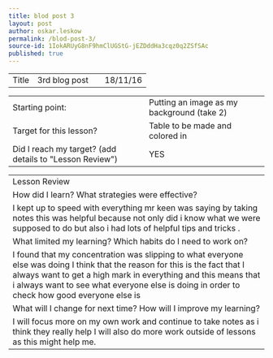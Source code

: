 ```yaml
---
title: blod post 3
layout: post
author: oskar.leskow
permalink: /blod-post-3/
source-id: 1IokARUyG8nF9hmClUGStG-jEZDddHa3cqz0q2ZSfSAc
published: true
---
```

<table>
  <tr>
    <td>Title</td>
    <td>3rd blog post</td>
    <td></td>
    <td>18/11/16</td>
  </tr>
</table>


<table>
  <tr>
    <td>Starting point:</td>
    <td>Putting an image as my background (take 2)</td>
  </tr>
  <tr>
    <td>Target for this lesson?</td>
    <td>Table to be made and colored in</td>
  </tr>
  <tr>
    <td>Did I reach my target? 
(add details to "Lesson Review")</td>
    <td>YES</td>
  </tr>
</table>


<table>
  <tr>
    <td>Lesson Review</td>
  </tr>
  <tr>
    <td>How did I learn? What strategies were effective? </td>
  </tr>
  <tr>
    <td>I kept up to speed with everything mr keen was saying by taking notes this was helpful because not only did i know what we were supposed to do but also i had lots of helpful tips and tricks .
 </td>
  </tr>
  <tr>
    <td>What limited my learning? Which habits do I need to work on? </td>
  </tr>
  <tr>
    <td>I found that my concentration was slipping to what everyone else was doing I think that the reason for this is the fact that I always want to get a high mark in everything and this means that i always want to see what everyone else is doing in order to check how good everyone else is </td>
  </tr>
  <tr>
    <td>What will I change for next time? How will I improve my learning?</td>
  </tr>
  <tr>
    <td>I will focus more on my own work and continue to take notes as i think they really help I will also do more work outside of lessons as this might help me.</td>
  </tr>
</table>


